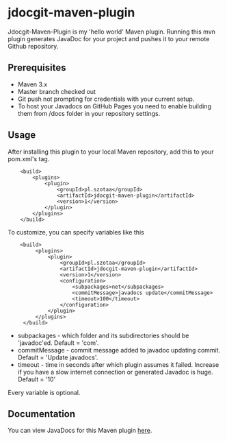 # jdocgit-maven-plugin
Jdocgit-Maven-Plugin is my 'hello world' Maven plugin. 
Running this mvn plugin generates JavaDoc for your project and pushes 
it to your remote Github repository. 

## Prerequisites

- Maven 3.x
- Master branch checked out
- Git push not prompting for credentials with your current setup.
- To host your Javadocs on GitHub Pages you need to enable building them
  from /docs folder in your repository settings.
  
## Usage

After installing this plugin to your local Maven repository, add this to your pom.xml's <project> tag.

```
    <build>
        <plugins>
            <plugin>
                <groupId>pl.szotaa</groupId>
                <artifactId>jdocgit-maven-plugin</artifactId>
                <version>1</version>
            </plugin>
        </plugins>
    </build>
```

To customize, you can specify variables like this

```
    <build>
         <plugins>
             <plugin>
                 <groupId>pl.szotaa</groupId>
                 <artifactId>jdocgit-maven-plugin</artifactId>
                 <version>1</version>
                 <configuration>
                     <subpackages>net</subpackages>
                     <commitMessage>javadocs update</commitMessage>
                     <timeout>100</timeout>
                 </configuration>
             </plugin>
         </plugins>
     </build>
```

- subpackages - which folder and its subdirectories should be 'javadoc'ed. Default = 'com'.
- commitMessage - commit message added to javadoc updating commit. Default = 'Update javadocs'.
- timeout - time in seconds after which plugin assumes it failed. 
Increase if you have a slow internet connection or generated Javadoc is huge. Default = '10'

Every variable is optional.

## Documentation

You can view JavaDocs for this Maven plugin <a href="https://szotaa.github.io/jdocgit-maven-plugin/"> here</a>.
